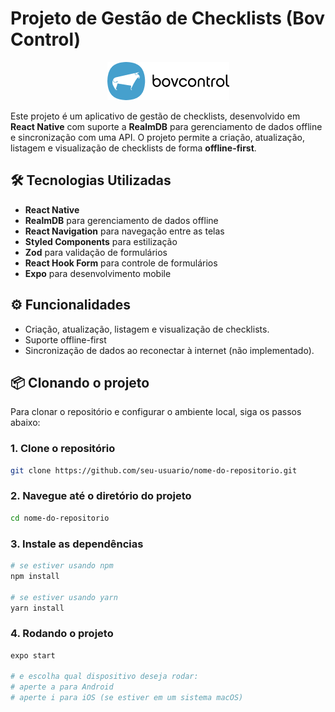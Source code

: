 # Projeto de Gestão de Checklists (Bov Control)

<p align="center">
  <img src="./src/assets/images/bov-full-logo.png" alt="Bov Control logo" />
</p>

Este projeto é um aplicativo de gestão de checklists, desenvolvido em **React Native** com suporte a **RealmDB** para gerenciamento de dados offline e sincronização com uma API. O projeto permite a criação, atualização, listagem e visualização de checklists de forma **offline-first**.

## 🛠 Tecnologias Utilizadas

- **React Native**
- **RealmDB** para gerenciamento de dados offline
- **React Navigation** para navegação entre as telas
- **Styled Components** para estilização
- **Zod** para validação de formulários
- **React Hook Form** para controle de formulários
- **Expo** para desenvolvimento mobile

## ⚙️ Funcionalidades

- Criação, atualização, listagem e visualização de checklists.
- Suporte offline-first
- Sincronização de dados ao reconectar à internet (não implementado).

## 📦 Clonando o projeto

Para clonar o repositório e configurar o ambiente local, siga os passos abaixo:

### 1. Clone o repositório

```bash
git clone https://github.com/seu-usuario/nome-do-repositorio.git
```

### 2. Navegue até o diretório do projeto

```bash
cd nome-do-repositorio
```

### 3. Instale as dependências

```bash
# se estiver usando npm
npm install

# se estiver usando yarn
yarn install
```

### 4. Rodando o projeto

```bash
expo start

# e escolha qual dispositivo deseja rodar:
# aperte a para Android
# aperte i para iOS (se estiver em um sistema macOS)
```
